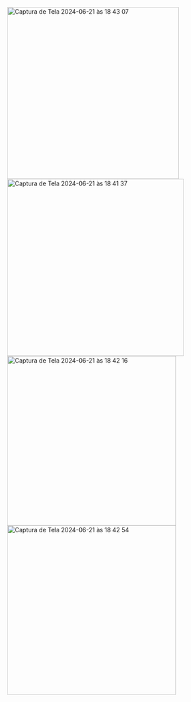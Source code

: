 <img width="402" alt="Captura de Tela 2024-06-21 às 18 43 07" src="https://github.com/arefdeveloper91/LoginSwiftUI/assets/149487876/78fdfd8e-f554-4588-b5df-6d6dbbcf8b62">
<img width="414" alt="Captura de Tela 2024-06-21 às 18 41 37" src="https://github.com/arefdeveloper91/LoginSwiftUI/assets/149487876/9f496377-eadf-4035-8954-ceda32458fc4">
<img width="396" alt="Captura de Tela 2024-06-21 às 18 42 16" src="https://github.com/arefdeveloper91/LoginSwiftUI/assets/149487876/065dc3aa-38c9-4b49-bcfa-cc11f7a9f6d2">
<img width="396" alt="Captura de Tela 2024-06-21 às 18 42 54" src="https://github.com/arefdeveloper91/LoginSwiftUI/assets/149487876/28390fc7-73f5-4536-9e39-2736cb1d72fd">
